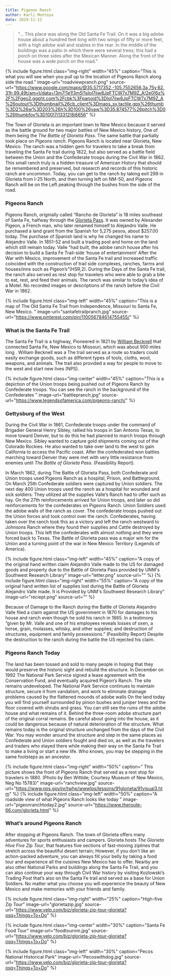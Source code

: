 ```yaml
---
title: Pigeons Ranch
author: Karli Montoya
date: 2019-11-12
---
```


>  “… This place was along the Old Santa Fe Trail. On it was a big adobe house about a hundred feet long with two wings of fifty or more feet, with a high adobe wall and stables in the rear. In the middle of the buildings was a patio in which there were several trees; this had a porch on three sides after the Mexican Manner. Along the front of the house was a wide porch on the road.”

{% include figure.html
class="img-right"
width="45%"
caption="This is what you will see when you pull up to the location of Pigeons Ranch along side the road."
image-url="roadviewpranch.png"
source-url="https://www.google.com/maps/@35.5717352,-105.7552656,3a,75y,62.31h,99.49t/am=t/data=!3m7!1e1!3m5!1sloI7iiw8JpFTCW7x7M9Z_A!2e0!6s%2F%2Fgeo2.ggpht.com%2Fcbk%3Fpanoid%3DloI7iiw8JpFTCW7x7M9Z_A%26output%3Dthumbnail%26cb_client%3Dmaps_sv.tactile.gps%26thumb%3D2%26w%3D203%26h%3D100%26yaw%3D35.874577%26pitch%3D0%26thumbfov%3D100!7i13312!8i6656"
%}

The Town of Glorieta is an important town to New Mexico because it served as the battle ground for two major battles of New Mexico history, One of them being the *The Battle of Glorieta Pass*. The same battle that partially took place on *Pigeons ranch*. Pigeons Ranch is located near Glorieta, New Mexico. The ranch was a hidden gem for travelers to take a break from traveling the Santa Fe trail during 1822, but also served as a battle field between the Union and the Confederate troops during the Civil War in 1862. This small ranch truly is a hidden treasure of American History that should be remembered and preserved, but research and records of this historic ranch are uncommon. Today, you can get to the ranch by taking exit 299 in Glorieta from I-25 North, and then turning left on NM-50, and Pigeons Ranch will be on the Left peaking through the bushes from the side of the road. 

### Pigeons Ranch 
Pigeons Ranch, originally called “Rancho de Glorieta” is 18 miles southeast of Santa Fe, halfway through the [Glorieta Pass]( https://www.battlefields.org/learn/articles/battle-glorieta). It was owned by Alexander Pigeon, a French man, who later renamed himself to Alejandro Valle. He purchased a land grant from the Spanish for 5,275 pesos, about $257.00 today. The purchase of Spanish land is why he changed his name to Alejandro Valle. In 1851-52 and built a trading post and home on the land which still remain today. Valle “had built, the adobe ranch house after his decision to build a Santa Fe Trail-side ‘house of entertainment’ After the War with Mexico, improvement of the Santa Fe trail and increased traffic coincided with the construction of trail side complexes, ranches, farms and houses/inns such as Pigeon’s”(HSR,2). During the Days of the Santa Fe trail, the ranch also served as rest stop for travelers who were able to grab a bite to eat, rest, and feed their animals. The ranch was similar to today’s idea of a Motel. No recorded images or descriptions of the ranch before the Civil War in 1862. 

{% include figure.html
class="img-left"
width="45%"
caption="This is a map of The Old Santa Fe Trail from Independence, Missouri to Santa Fe, New Mexico. "
image-url="santafetrailpranch.jpg"
source-url="https://www.pinterest.com/pin/110056784614755455/"
%}

### What is the Santa Fe Trail
The Santa Fe Trail is a highway, Pioneered in 1821 by [William Becknell]( https://www.britannica.com/biography/William-Becknell)  that connected Santa Fe, New Mexico to Missouri, which was about 900 miles long . William Becknell was a  The trail served as a route so traders could easily exchange goods, such as different types of tools, cloths, wool, weapons, and animals. The trail also provided a way for people to move to the west and start new lives (NPS).

{% include figure.html
class="img-center"
width="45%"
caption="This is a depiction of the Union troops being pushed out of Pigeons Ranch by Confederate troops. You can see the ranch in the background of the Confederates "
image-url="battlepranch.jpg"
source-url="https://www.legendsofamerica.com/pigeons-ranch/"
%}

### Gettysburg of the West  

During the Civil War in 1861, Confederate troops under the command of Brigadier General Henry Sibley, rallied his troops in San Antonio Texas, to move toward Denver, but to do this he had planned to march troops through New Mexico. Sibley wanted to capture gold shipments coming out of the Colorado Rockies. He also wanted to take over land to the west to gain California to access the Pacific coast. After the confederated won battles marching toward Denver they were met with very little resistance from enemies until *The Battle of Glorieta Pass*. (Feasibility Report). 

In March 1862, during The Battle of Glorieta Pass, both Confederate and Union troops used Pigeons Ranch as a hospital, Prison, and Battleground. On March 25th Confederate soldiers were captured by Union soldiers. The next day 400 Union troops used the ranch as a hospital for wounded and sick soldiers. They utilized all the supplies Valle’s Ranch had to offer such as hay. On the 27th reinforcements arrived for Union troops, and later so did reinforcements for the confederates on Pigeons Ranch. Union Soldiers used the adobe walls of the ranch as cover. The confederate troops pushed out the Union forces and took control over the ranch. Confederates, having taken over the ranch took this as a victory and left the ranch westward to Johnsons Ranch where they found their supplies and Cattle destroyed by Union troops. This left the confederates with almost nothing and they were forced back to Texas. The Battle of Glorieta pass was a major win for the Union and a turning point of the war in New Mexico Territory (Legends of America). 

{% include figure.html
class="img-left"
width="45%"
caption="A copy of the original hand written claim Alejandro Valle made to the US for damaged goods and property due to the Battle of Glorieta Pass provided by UNM's Southwest Research Library"
image-url="letter.png"
source-url=""
%}
{% include figure.html
class="img-right"
width="55%"
caption="A copy of the original hand written list of supplies lost during the Battle of Glorieta Alejandro Valle made. It is Provided by UNM's Southwest Research Library"
image-url="reciept.png"
source-url=""
%}

Because of Damage to the Ranch during the Battle of Glorieta Alejandro Valle filed a claim against the US government in 1870 for damages to his house and ranch even though he sold his ranch in 1865. In a testimony “given by Mr. Valle and one of his employees reveals losses of oxen, a horse, grain, molasses, whisky, and other supplies; and destruction of structures, equipment and family possessions.” (Feasibility Report) Despite the destruction to the ranch during the battle the US rejected his claim.

### Pigeons Ranch Today
The land has been tossed and sold to many people in hoping that they would preserve the historic sight and rebuild the structure. In December on 1992 The National Park Service signed a lease agreement with the Conservation Fund, and eventually acquired Pigeon’s Ranch. The site remains undeveloped.  The National Park Service continues to maintain structure, secure it from vandalism, and work to eliminate drainage problems caused by the flattened mounds of adobe walls  On the land today you will find yourself surrounded by pinion bushes and juniper trees and the floor covered with shrubs and grass. You can still see the ruins of the adobe house and what remains of it. Behind the three-room adobe structure part of the original corral remains. Be careful about going into the house, as it could be dangerous because of natural deterioration of the structure. What remains today is the original structure unchanged from the days of the Civil War. You may wonder around the structure and step in the same places as Confederate and Union soldiers fought and died on, as well as the travelers and traders who stayed there while making their way on the Santa Fe Trail to make a living or start a new life. Who knows, you may be stepping in the same footsteps as an ancestor. 

{% include figure.html
class="img-right"
width="50%"
caption=" This picture shows the front of Pigeons Ranch that served as a rest stop for travelers in 1880. (Photo by Ben Wittide; Courtesy Museum of New Mexico, Neg No 15783)"
image-url="ranchview.jpg"
source-url="https://www.nps.gov/nr/twhp/wwwlps/lessons/91glorieta/91visual3.htm"
%}
{% include figure.html
class="img-left"
width="50%"
caption="A roadside view of what Pigeons Ranch looks like today "
image-url="pigeonranchtoday2.jpg"
source-url="https://www.theroute-66.com/glorieta.html"
%}

### What’s around Pigeons Ranch
After stopping at Pigeons Ranch. The town of Glorieta offers many adventures for sports enthusiasts and campers. Glorieta hosts *The Glorieta Hive Five Zip Tour*, that features five sections of fast-moving ziplines that stretch across the beautiful desert terrain; However, if you don’t like an action-packed adventure, you can always fill your belly by taking a food tour and experience all the cuisines New Mexico has to offer. Nearby are also other National Parks and buildings along the Santa Fe Trail, and you can also continue your way through Civil War history by visiting Kozlowski’s Trading Post that’s also on the Santa Fe trail and served as a base for Union Soldiers. No matter what you choose you will experience the beauty of  New Mexico and make memories with your friends and family.

{% include figure.html
class="img-right"
width="25%"
caption="High-five Zip Tour"
image-url="glorietazip.jpg"
source-url="https://www.yelp.com/biz/glorieta-zip-tour-glorieta?osq=Things+To+Do"
%}

{% include figure.html
class="img-center"
width="30%"
caption="Santa Fe Food Tour"
image-url="foodtournm.jpg"
source-url="https://www.yelp.com/biz/glorieta-zip-tour-glorieta?osq=Things+To+Do"
%}

{% include figure.html
class="img-left"
width="30%"
caption="Pecos National Historical Park"
image-url="Pecoswithdog.jpg"
source-url="https://www.yelp.com/biz/glorieta-zip-tour-glorieta?osq=Things+To+Do"
%}

